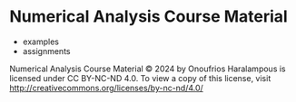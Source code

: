 # Numerical Analysis Course Material

* examples
* assignments

Numerical Analysis Course Material © 2024 by Onoufrios Haralampous is licensed under CC BY-NC-ND 4.0. To view a copy of this license, visit http://creativecommons.org/licenses/by-nc-nd/4.0/
